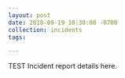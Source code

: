 ```yaml
---
layout: post
date: 2018-09-19 10:30:00 -0700
collection: incidents
tags: 

---
```


TEST Incident report details here.
